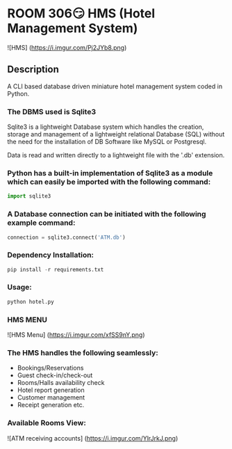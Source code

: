 # ROOM 306😏 HMS (Hotel Management System)
![HMS] (https://i.imgur.com/Pj2JYb8.png)

## Description
A CLI based database driven miniature hotel management system coded in Python.

### The DBMS used is Sqlite3
Sqlite3 is a lightweight Database system which handles the creation, storage and management of a lightweight relational Database (SQL) without the need for the installation of DB Software like MySQL or Postgresql.

Data is read and written directly to a lightweight file with the '.db' extension.

### Python has a built-in implementation of Sqlite3 as a module which can easily be imported with the following command:

```python
import sqlite3
```

### A Database connection can be initiated with the following example command:

```python
connection = sqlite3.connect('ATM.db')
```

### Dependency Installation:

```python
pip install -r requirements.txt
```

### Usage:

```python
python hotel.py
```

### HMS MENU
![HMS Menu] (https://i.imgur.com/xfSS9nY.png)

### The HMS handles the following seamlessly:

- Bookings/Reservations
- Guest check-in/check-out
- Rooms/Halls availability check
- Hotel report generation
- Customer management
- Receipt generation etc.

### Available Rooms View:

![ATM receiving accounts] (https://i.imgur.com/YlrJrkJ.png)

